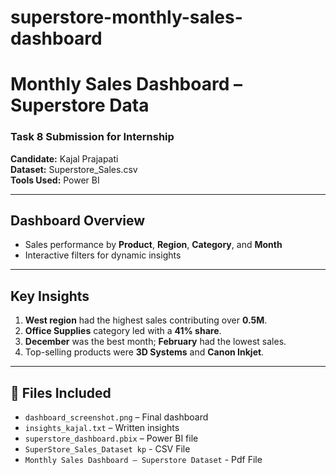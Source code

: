 # superstore-monthly-sales-dashboard

# Monthly Sales Dashboard – Superstore Data

### Task 8 Submission for Internship  
**Candidate:** Kajal Prajapati  
**Dataset:** Superstore_Sales.csv  
**Tools Used:** Power BI

---

## Dashboard Overview

- Sales performance by **Product**, **Region**, **Category**, and **Month**
- Interactive filters for dynamic insights

---

## Key Insights

1. **West region** had the highest sales contributing over **0.5M**.
2. **Office Supplies** category led with a **41% share**.
3. **December** was the best month; **February** had the lowest sales.
4. Top-selling products were **3D Systems** and **Canon Inkjet**.

---

## 📁 Files Included

- `dashboard_screenshot.png` – Final dashboard
- `insights_kajal.txt` – Written insights
- `superstore_dashboard.pbix` – Power BI file
- `SuperStore_Sales_Dataset kp` - CSV File
- `Monthly Sales Dashboard – Superstore Dataset` - Pdf File 
